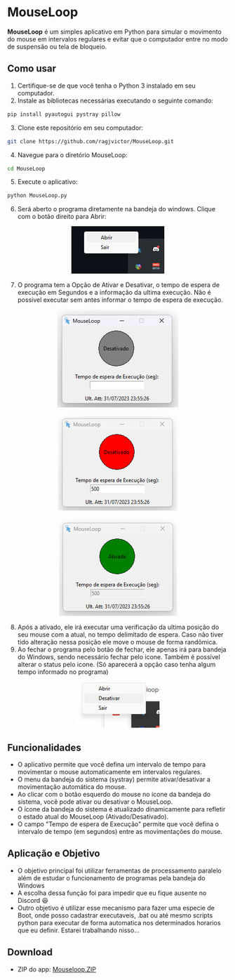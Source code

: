 # MouseLoop

**MouseLoop** é um simples aplicativo em Python para simular o movimento do mouse em intervalos regulares e evitar que o computador entre no modo de suspensão ou tela de bloqueio.

## Como usar

1. Certifique-se de que você tenha o Python 3 instalado em seu computador.
2. Instale as bibliotecas necessárias executando o seguinte comando:

```bash
pip install pyautogui pystray pillow
```

3. Clone este repositório em seu computador:
```bash
git clone https://github.com/ragjvictor/MouseLoop.git
```

4. Navegue para o diretório MouseLoop:
```bash
cd MouseLoop
```

5. Execute o aplicativo:
```bash
python MouseLoop.py
```

6. Será aberto o programa diretamente na bandeja do windows. Clique com o botão direito para Abrir:
   
<p align="center">
  <img src="Images/mouseloop-readme-1.png" alt="Opções no icone da Bandeja">
</p>

7. O programa tem a Opção de Ativar e Desativar, o tempo de espera de execução em Segundos e a informação da ultima execução. Não é possivel executar sem antes informar o tempo de espera de execução.

<p align="center">
  <img src="Images/mouseloop-readme-2.png" alt="Programa na sua forma Inativa">
</p>

<p align="center">
  <img src="Images/mouseloop-readme-3.png" alt="Programa na sua forma Desativado">
</p>

<p align="center">
  <img src="Images/mouseloop-readme-4.png" alt="Programa na sua forma Ativado">
</p>

8. Após a ativado, ele irá executar uma verificação da ultima posição do seu mouse com a atual, no tempo delimitado de espera. Caso não tiver tido alteração nessa posição ele move o mouse de forma randômica.
9. Ao fechar o programa pelo botão de fechar, ele apenas irá para bandeja do Windows, sendo necessário fechar pelo icone. Também é possível alterar o status pelo icone. (Só aparecerá a opção caso tenha algum tempo informado no programa)
<p align="center">
  <img src="Images/mouseloop-readme-5.png" alt="Alteração de status pelo icone da Bandeja">
</p>

## Funcionalidades

- O aplicativo permite que você defina um intervalo de tempo para movimentar o mouse automaticamente em intervalos regulares.
- O menu da bandeja do sistema (systray) permite ativar/desativar a movimentação automática do mouse.
- Ao clicar com o botão esquerdo do mouse no ícone da bandeja do sistema, você pode ativar ou desativar o MouseLoop.
- O ícone da bandeja do sistema é atualizado dinamicamente para refletir o estado atual do MouseLoop (Ativado/Desativado).
- O campo "Tempo de espera de Execução" permite que você defina o intervalo de tempo (em segundos) entre as movimentações do mouse.

## Aplicação e Objetivo

- O objetivo principal foi utilizar ferramentas de processamento paralelo além de estudar o funcionamento de programas pela bandeja do Windows
- A escolha dessa função foi para impedir que eu fique ausente no Discord :laughing:
- Outro objetivo é utilizar esse mecanismo para fazer uma especie de Boot, onde posso cadastrar executaveis, .bat ou até mesmo scripts python para executar de forma automatica nos determinados horarios que eu definir. Estarei trabalhando nisso...

## Download
- ZIP do app: [Mouseloop.ZIP](https://drive.google.com/file/d/17r2XSgk2YCleInWke97F79Xk-PLCixME/view?usp=sharing)
